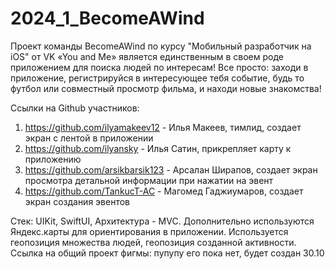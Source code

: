 # 2024_1_BecomeAWind
Проект команды BecomeAWind по курсу "Мобильный разработчик на iOS" от VK
«You and Me» является единственным в своем роде приложением для поиска людей по интересам! Все просто: заходи в приложение, регистрируйся в интересующее тебя событие, будь то футбол или совместный просмотр фильма, и находи новые знакомства!

Ссылки на Github участников:
1. https://github.com/ilyamakeev12 - Илья Макеев, тимлид, создает экран с лентой в приложении
2. https://github.com/ilyansky - Илья Сатин, прикрепляет карту к приложению
3. https://github.com/arsikbarsik123 - Арсалан Ширапов, создает экран просмотра детальной информации при нажатии на эвент
4. https://github.com/TankucT-AC - Магомед Гаджиумаров, создает экран создания эвентов
   
Стек: UIKit, SwiftUI, Архитектура - MVC. Дополнительно используются Яндекс.карты для ориентирования в приложении. Используется геопозиция множества людей, геопозиция созданной активности.
Ссылка на общий проект фигмы: пупупу его пока нет, будет создан 30.10
